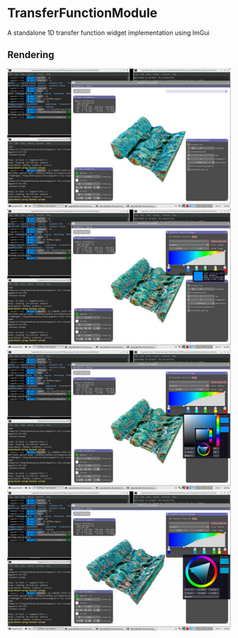 # TransferFunctionModule
A standalone 1D transfer function widget implementation using ImGui

## Rendering

![alt text](assets/gallery/screenshot1.png)
![alt text](assets/gallery/screenshot2.png)
![alt text](assets/gallery/screenshot3.png)
![alt text](assets/gallery/screenshot4.png)
